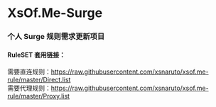 # XsOf.Me-Surge  
### 个人 Surge 规则需求更新项目



#### RuleSET 套用链接：  
需要直连规则：https://raw.githubusercontent.com/xsnaruto/xsof.me-rule/master/Direct.list  
需要代理规则：https://raw.githubusercontent.com/xsnaruto/xsof.me-rule/master/Proxy.list
